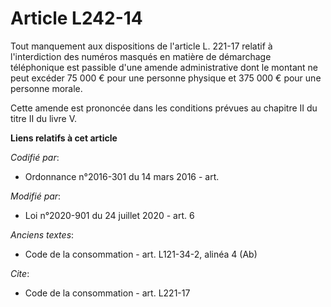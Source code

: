 # Article L242-14

Tout manquement aux dispositions de l'article L. 221-17 relatif à l'interdiction des numéros masqués en matière de démarchage
téléphonique est passible d'une amende administrative dont le montant ne peut excéder 75 000 € pour une personne physique et
375 000 € pour une personne morale.

Cette amende est prononcée dans les conditions prévues au chapitre II du titre II du livre V.

**Liens relatifs à cet article**

_Codifié par_:

  - Ordonnance n°2016-301 du 14 mars 2016 - art.

_Modifié par_:

  - Loi n°2020-901 du 24 juillet 2020 - art. 6

_Anciens textes_:

  - Code de la consommation - art. L121-34-2, alinéa 4 (Ab)

_Cite_:

  - Code de la consommation - art. L221-17

